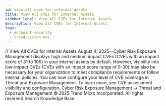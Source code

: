 ```yaml
---
id: view-all-cves-for-internal-assets
title: View All CVEs for Internal Assets
sidebar_label: View All CVEs for Internal Assets
description: View All CVEs for Internal Assets
tags:
  - endpoint-security
  - trend-vision-one
---
```


/*<![CDATA[*/ $('#title').html($('meta[name=map-description]').attr('content')); /*]]>*/ View All CVEs for Internal Assets August 4, 2025—Cyber Risk Exposure Management displays high and medium impact CVEs (CVEs with an impact score of 31 to 100) in your internal assets by default. However, visibility into low-impact CVEs (CVEs with an impact score range of 0-30) may also be necessary for your organization to meet compliance requirements or follow internal policies. You can now configure your level of CVE coverage in Threat and Exposure Management. To learn more, see CVE assessment visibility and configuration. Cyber Risk Exposure Management → Threat and Exposure Management © 2025 Trend Micro Incorporated. All rights reserved.Search Knowledge Base